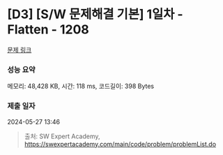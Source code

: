 # [D3] [S/W 문제해결 기본] 1일차 - Flatten - 1208 

[문제 링크](https://swexpertacademy.com/main/code/problem/problemDetail.do?contestProbId=AV139KOaABgCFAYh) 

### 성능 요약

메모리: 48,428 KB, 시간: 118 ms, 코드길이: 398 Bytes

### 제출 일자

2024-05-27 13:46



> 출처: SW Expert Academy, https://swexpertacademy.com/main/code/problem/problemList.do